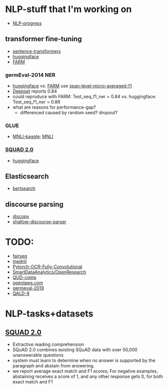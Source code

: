 # NLP-stuff that I'm working on
* [NLP-progress](https://github.com/sebastianruder/NLP-progress)

## transformer fine-tuning
* [sentence-transformers](https://github.com/UKPLab/sentence-transformers)
* [huggingface](https://github.com/huggingface/transformers)
* [FARM](https://github.com/deepset-ai/FARM)

### germEval-2014 NER 
* [huggingface](https://github.com/huggingface/transformers/blob/7296f1010b6faaf3b1fb409bc5a9ebadcea51973/examples/run_ner.py#L28) vs. [FARM](https://github.com/deepset-ai/FARM/blob/7b60e4ea12c82185196bd6de9c33baeefe8bd75b/farm/metrics.py#L5) use [span-level-micro-averaged-f1](https://github.com/chakki-works/seqeval/blob/445d99798f6969f606dbf5978d936d5a8b33bbd1/seqeval/metrics/sequence_labeling.py#L116)
* [Deepset](https://deepset.ai/german-bert) reports 0.84
* could reproduce with FARM: Test_seq_f1_ner = 0.84 vs. huggingface: Test_seq_f1_ner =  0.86
* what are reasons for performance-gap?
    * differenced caused by random seed? dropout?
    
### GLUE
* [MNLI-kaggle](https://inclass.kaggle.com/c/multinli-matched-open-evaluation/data); [MNLI](https://www.nyu.edu/projects/bowman/multinli/)
### [SQUAD 2.0](https://rajpurkar.github.io/SQuAD-explorer)

* [huggingface](https://huggingface.co/transformers/examples.html#squad)

## Elasticsearch
* [bertsearch](https://github.com/Hironsan/bertsearch)

## discourse parsing
* [discopy](https://github.com/rknaebel/discopy)
* [shallow-discourse-parser](https://github.com/atreyasha/shallow-discourse-parser)

# TODO: 
* [fairseq](https://github.com/pytorch/fairseq)
* [mednli](https://github.com/jgc128/mednli)
* [Pytorch-OCR-Fully-Convolutional](https://github.com/lysecret2/Pytorch-OCR-Fully-Convolutional)
* [SmartDataAnalytics/OpenResearch](https://github.com/SmartDataAnalytics/OpenResearch)
* [QUD-comp](https://github.com/QUD-comp/QUD-comp)
* [openlaws.com](https://openlaws.com/home)
* [germeval-2019](https://www.inf.uni-hamburg.de/en/inst/ab/lt/resources/data/germeval-2019-hmc.html)
* [QALD-9](http://2018.nliwod.org/challenge)

# NLP-tasks+datasets

## [SQUAD 2.0](https://rajpurkar.github.io/SQuAD-explorer/)
* Extractive reading comprehension
* SQuAD 2.0 combines existing SQuAD data with over 50,000 unanswerable questions 
* system must learn to determine when no answer is supported by the paragraph and abstain from answering.
* we report average exact match and F1 scores; For negative examples, abstaining receives a score of 1, and any other response gets 0, for both exact match and F1